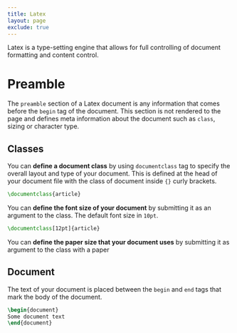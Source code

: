 ```yaml
---
title: Latex
layout: page
exclude: true
---
```

Latex is a type-setting engine that allows for full controlling of document formatting and content control.

# Preamble
The `preamble` section of a Latex document is any information that comes before the `begin` tag of the document. This section is not rendered to the page and defines meta information about the document such as `class`, sizing or character type.

## Classes

You can **define a document class** by using `documentclass` tag to specify the overall layout and type of your document. This is defined at the head of your document file with the class of document inside `{}` curly brackets.
```latex
\documentclass{article}
```

You can **define the font size of your document** by submitting it as an argument to the class. The default font size in `10pt`.
```latex
\documentclass[12pt]{article}
```

You can **define the paper size that your document uses** by submitting it as argument to the class with a paper 

## Document

The text of your document is placed between the `begin` and `end` tags that mark the body of the document.
```latex
\begin{document}
Some document text
\end{document}
```
<!--stackedit_data:
eyJoaXN0b3J5IjpbLTE3MDI2NjU5NDYsNTI4NjA2NDA1XX0=
-->